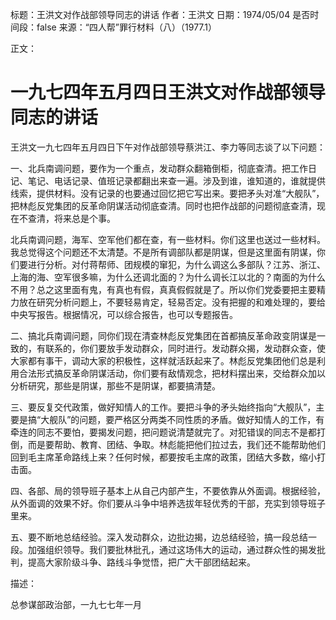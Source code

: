 标题：王洪文对作战部领导同志的讲话
作者：王洪文
日期：1974/05/04
是否时间段：false
来源：“四人帮”罪行材料（八）（1977.1）

正文：

# 一九七四年五月四日王洪文对作战部领导同志的讲话

王洪文一九七四年五月四日下午对作战部领导蔡洪江、李力等同志谈了以下问题：

一、北兵南调问题，要作为一个重点，发动群众翻箱倒柜，彻底查清。把工作日记、笔记、电话记录、值班记录都翻出来查一遍。涉及到谁，谁知道的，谁就提供线索，提供材料。没有记录的也要通过回忆把它写出来。要把矛头对准“大舰队”，把林彪反党集团的反革命阴谋活动彻底查清。同时也把作战部的问题彻底查清，现在不查清，将来总是个事。

北兵南调问题，海军、空军他们都在查，有一些材料。你们这里也送过一些材料。我总觉得这个问题还不太清楚。不是所有调部队都是阴谋，但是这里面有阴谋，你们要进行分析。对付蒋帮师、团规模的窜犯，为什么调这么多部队？江苏、浙江、上海的海、空军很多嘛，为什么还调北面的？为什么调长江以北的？南面的为什么不用？总之这里面有鬼，有真也有假，真真假假就是了。所以你们党委要把主要精力放在研究分析问题上，不要轻易肯定，轻易否定。没有把握的和难处理的，要给中央写报告。根据情况，可以综合报告，也可以专题报告。

二、搞北兵南调问题，同你们现在清查林彪反党集团在首都搞反革命政变阴谋是一致的，有联系的，你们要放手发动群众，同时进行。发动群众揭，发动群众查，使大家都有事干，调动大家的积极性，这样就活跃起来了。林彪反党集团他们总是利用合法形式搞反革命阴谋活动，你们要有敌情观念，把材料摆出来，交给群众加以分析研究，那些是阴谋，那些不是阴谋，都要搞清楚。

三、要反复交代政策，做好知情人的工作。要把斗争的矛头始终指向“大舰队”，主要是搞“大舰队”的问题，要严格区分两类不同性质的矛盾。做好知情人的工作，有牵连的同志不要怕，要揭发问题，把问题说清楚就完了。对犯错误的同志不是都打倒，而是要帮助、教育、团结、争取。林彪能把他们拉过去，我们还不能帮助他们回到毛主席革命路线上来？任何时候，都要按毛主席的政策，团结大多数，缩小打击面。

四、各部、局的领导班子基本上从自己内部产生，不要依靠从外面调。根据经验，从外面调的效果不好。你们要从斗争中培养选拔年轻优秀的干部，充实到领导班子里来。

五、要不断地总结经验。深入发动群众，边批边揭，边总结经验，搞一段总结一段。加强组织领导。我们要批林批孔，通过这场伟大的运动，通过群众性的揭发批判，提高大家阶级斗争、路线斗争觉悟，把广大干部团结起来。

描述：

总参谋部政治部，一九七七年一月

